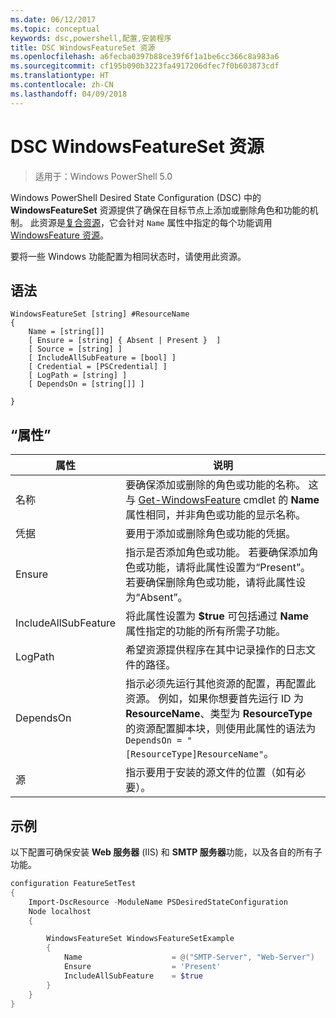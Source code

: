 ```yaml
---
ms.date: 06/12/2017
ms.topic: conceptual
keywords: dsc,powershell,配置,安装程序
title: DSC WindowsFeatureSet 资源
ms.openlocfilehash: a6fecba0397b88ce39f6f1a1be6cc366c8a983a6
ms.sourcegitcommit: cf195b090b3223fa4917206dfec7f0b603873cdf
ms.translationtype: HT
ms.contentlocale: zh-CN
ms.lasthandoff: 04/09/2018
---
```

# <a name="dsc-windowsfeatureset-resource"></a>DSC WindowsFeatureSet 资源

> 适用于：Windows PowerShell 5.0

Windows PowerShell Desired State Configuration (DSC) 中的 **WindowsFeatureSet** 资源提供了确保在目标节点上添加或删除角色和功能的机制。
此资源是[复合资源](authoringResourceComposite.md)，它会针对 `Name` 属性中指定的每个功能调用 [WindowsFeature 资源](windowsfeatureResource.md)。

要将一些 Windows 功能配置为相同状态时，请使用此资源。

## <a name="syntax"></a>语法

```
WindowsFeatureSet [string] #ResourceName
{
    Name = [string[]]
    [ Ensure = [string] { Absent | Present }  ]
    [ Source = [string] ]
    [ IncludeAllSubFeature = [bool] ]
    [ Credential = [PSCredential] ]
    [ LogPath = [string] ]
    [ DependsOn = [string[]] ]

}
```

## <a name="properties"></a>“属性”

|  属性  |  说明   |
|---|---|
| 名称| 要确保添加或删除的角色或功能的名称。 这与 [Get-WindowsFeature](https://technet.microsoft.com/en-us/library/jj205469.aspx) cmdlet 的 **Name** 属性相同，并非角色或功能的显示名称。|
| 凭据| 要用于添加或删除角色或功能的凭据。|
| Ensure| 指示是否添加角色或功能。 若要确保添加角色或功能，请将此属性设置为“Present”。若要确保删除角色或功能，请将此属性设为“Absent”。|
| IncludeAllSubFeature| 将此属性设置为 **$true** 可包括通过 **Name** 属性指定的功能的所有所需子功能。|
| LogPath| 希望资源提供程序在其中记录操作的日志文件的路径。|
| DependsOn| 指示必须先运行其他资源的配置，再配置此资源。 例如，如果你想要首先运行 ID 为 __ResourceName__、类型为 __ResourceType__ 的资源配置脚本块，则使用此属性的语法为 `DependsOn = "[ResourceType]ResourceName"`。|
| 源| 指示要用于安装的源文件的位置（如有必要）。|

## <a name="example"></a>示例

以下配置可确保安装 **Web 服务器** (IIS) 和 **SMTP 服务器**功能，以及各自的所有子功能。

```powershell
configuration FeatureSetTest
{
    Import-DscResource -ModuleName PSDesiredStateConfiguration
    Node localhost
    {

        WindowsFeatureSet WindowsFeatureSetExample
        {
            Name                    = @("SMTP-Server", "Web-Server")
            Ensure                  = 'Present'
            IncludeAllSubFeature    = $true
        }
    }
}
```